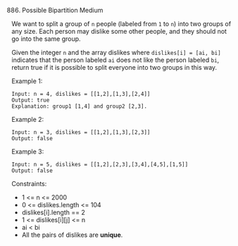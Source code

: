 886. Possible Bipartition
Medium

We want to split a group of `n` people (labeled from `1` to `n`) into two groups of any size. Each person may dislike some other people, and they should not go into the same group.

Given the integer `n` and the array dislikes where `dislikes[i] = [ai, bi]` indicates that the person labeled `ai` does not like the person labeled `bi`, return true if it is possible to split everyone into two groups in this way.

 

Example 1:

```
Input: n = 4, dislikes = [[1,2],[1,3],[2,4]]
Output: true
Explanation: group1 [1,4] and group2 [2,3].
```

Example 2:

```
Input: n = 3, dislikes = [[1,2],[1,3],[2,3]]
Output: false
```

Example 3:

```
Input: n = 5, dislikes = [[1,2],[2,3],[3,4],[4,5],[1,5]]
Output: false
```

Constraints:

- 1 <= n <= 2000
- 0 <= dislikes.length <= 104
- dislikes[i].length == 2
- 1 <= dislikes[i][j] <= n
- ai < bi
- All the pairs of dislikes are **unique**.